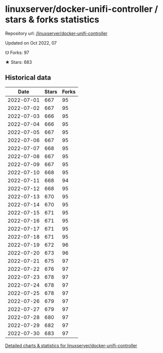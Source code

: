 # linuxserver/docker-unifi-controller / stars & forks statistics

Repository url: [/linuxserver/docker-unifi-controller](https://github.com/linuxserver/docker-unifi-controller)

Updated on Oct 2022, 07

☋ Forks: 97

★ Stars: 683

## Historical data
| Date | Stars | Forks |
|------|-------|-------|
| 2022-07-01 | 667 | 95 | 
| 2022-07-02 | 667 | 95 | 
| 2022-07-03 | 666 | 95 | 
| 2022-07-04 | 666 | 95 | 
| 2022-07-05 | 667 | 95 | 
| 2022-07-06 | 667 | 95 | 
| 2022-07-07 | 668 | 95 | 
| 2022-07-08 | 667 | 95 | 
| 2022-07-09 | 667 | 95 | 
| 2022-07-10 | 668 | 95 | 
| 2022-07-11 | 668 | 94 | 
| 2022-07-12 | 668 | 95 | 
| 2022-07-13 | 670 | 95 | 
| 2022-07-14 | 670 | 95 | 
| 2022-07-15 | 671 | 95 | 
| 2022-07-16 | 671 | 95 | 
| 2022-07-17 | 671 | 95 | 
| 2022-07-18 | 671 | 95 | 
| 2022-07-19 | 672 | 96 | 
| 2022-07-20 | 673 | 96 | 
| 2022-07-21 | 675 | 97 | 
| 2022-07-22 | 676 | 97 | 
| 2022-07-23 | 678 | 97 | 
| 2022-07-24 | 678 | 97 | 
| 2022-07-25 | 678 | 97 | 
| 2022-07-26 | 679 | 97 | 
| 2022-07-27 | 679 | 97 | 
| 2022-07-28 | 680 | 97 | 
| 2022-07-29 | 682 | 97 | 
| 2022-07-30 | 683 | 97 | 


[Detailed charts & statistics for linuxserver/docker-unifi-controller](https://reviewgithub.com/rep/linuxserver/docker-unifi-controller)
